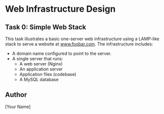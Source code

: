 # Web Infrastructure Design

## Task 0: Simple Web Stack

This task illustrates a basic one-server web infrastructure using a LAMP-like stack to serve a website at www.foobar.com. The infrastructure includes:

- A domain name configured to point to the server.
- A single server that runs:
  - A web server (Nginx)
  - An application server
  - Application files (codebase)
  - A MySQL database

## Author
[Your Name]
